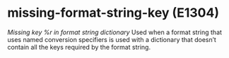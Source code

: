 # missing-format-string-key (E1304)

*Missing key %r in format string dictionary* Used when a format string
that uses named conversion specifiers is used with a dictionary that
doesn’t contain all the keys required by the format string.
